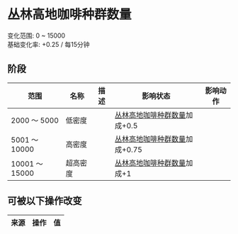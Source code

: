 # 丛林高地咖啡种群数量  
变化范围: 0 ~ 15000  
基础变化率: +0.25 / 每15分钟  
## 阶段  
范围  |  名称  |  描述  |  影响状态  |  影响动作  
----  |  ----  |  ----  |  ----  |  ----  
2000 ～ 5000  |  低密度  |    |  [丛林高地咖啡种群数量](Coffee_JungleHighlandsPop.md)加成+0.5  |    
5001 ～ 10000  |  高密度  |    |  [丛林高地咖啡种群数量](Coffee_JungleHighlandsPop.md)加成+0.75  |    
10001 ～ 15000  |  超高密度  |    |  [丛林高地咖啡种群数量](Coffee_JungleHighlandsPop.md)加成+1  |    
## 可被以下操作改变  
来源  |  操作  |  值  
----  |  ----  |  ----  
